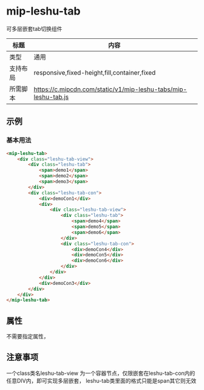 # mip-leshu-tab

可多层嵌套tab切换组件

标题|内容
----|----
类型|通用
支持布局|responsive,fixed-height,fill,container,fixed
所需脚本|https://c.mipcdn.com/static/v1/mip-leshu-tabs/mip-leshu-tab.js

## 示例

### 基本用法
```html
<mip-leshu-tab>
    <div class="leshu-tab-view">
        <div class="leshu-tab">
            <span>demo1</span>
            <span>demo2</span>
            <span>demo3</span>
        </div>
        <div class="leshu-tab-con">
            <div>demoCon1</div>
            <div>
                <div class="leshu-tab-view">
                    <div class="leshu-tab">
                        <span>demo4</span>
                        <span>demo5</span>
                        <span>demo6</span>
                    </div>
                    <div class="leshu-tab-con">
                        <div>demoCon4</div>
                        <div>demoCon5</div>
                        <div>demoCon6</div>
                    </div>
                </div>
            </div>
            <div>demoCon3</div>
        </div>
    </div>
</mip-leshu-tab>
```
## 属性

不需要指定属性，

## 注意事项
一个class类名leshu-tab-view 为一个容器节点，仅限嵌套在leshu-tab-con内的任意DIV内，即可实现多层嵌套，
leshu-tab类里面的格式只能是span其它则无效